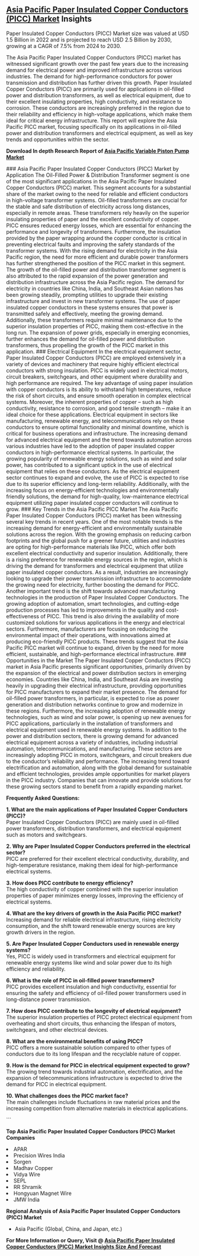 <h2><a href="https://www.verifiedmarketreports.com/download-sample/?rid=378466&amp;utm_source=Github-Feb&amp;utm_medium=219" target="_blank">Asia Pacific Paper Insulated Copper Conductors (PICC) Market</a> Insights</h2><p>Paper Insulated Copper Conductors (PICC) Market size was valued at USD 1.5 Billion in 2022 and is projected to reach USD 2.5 Billion by 2030, growing at a CAGR of 7.5% from 2024 to 2030.</p><p><p>The Asia Pacific Paper Insulated Copper Conductors (PICC) market has witnessed significant growth over the past few years due to the increasing demand for electrical power and improved infrastructure across various industries. The demand for high-performance conductors for power transmission and distribution has further driven this growth. Paper Insulated Copper Conductors (PICC) are primarily used for applications in oil-filled power and distribution transformers, as well as electrical equipment, due to their excellent insulating properties, high conductivity, and resistance to corrosion. These conductors are increasingly preferred in the region due to their reliability and efficiency in high-voltage applications, which make them ideal for critical energy infrastructure. This report will explore the Asia Pacific PICC market, focusing specifically on its applications in oil-filled power and distribution transformers and electrical equipment, as well as key trends and opportunities within the sector. <p><strong>Download In depth Research Report of <a href="https://www.verifiedmarketreports.com/download-sample/?rid=236118&amp;utm_source=Pulse-Dec&amp;utm_medium=219" target="_blank">Asia Pacific Variable Piston Pump Market</a></strong></p> ### Asia Pacific Paper Insulated Copper Conductors (PICC) Market by Application The Oil-Filled Power & Distribution Transformer segment is one of the most significant applications in the Asia Pacific Paper Insulated Copper Conductors (PICC) market. This segment accounts for a substantial share of the market owing to the need for reliable and efficient conductors in high-voltage transformer systems. Oil-filled transformers are crucial for the stable and safe distribution of electricity across long distances, especially in remote areas. These transformers rely heavily on the superior insulating properties of paper and the excellent conductivity of copper. PICC ensures reduced energy losses, which are essential for enhancing the performance and longevity of transformers. Furthermore, the insulation provided by the paper wrapping around the copper conductor is critical in preventing electrical faults and improving the safety standards of the transformer systems. With the rising demand for electricity in the Asia Pacific region, the need for more efficient and durable power transformers has further strengthened the position of the PICC market in this segment. The growth of the oil-filled power and distribution transformer segment is also attributed to the rapid expansion of the power generation and distribution infrastructure across the Asia Pacific region. The demand for electricity in countries like China, India, and Southeast Asian nations has been growing steadily, prompting utilities to upgrade their existing infrastructure and invest in new transformer systems. The use of paper insulated copper conductors in these systems ensures that power is transmitted safely and effectively, meeting the growing demand. Additionally, these transformers require minimal maintenance due to the superior insulation properties of PICC, making them cost-effective in the long run. The expansion of power grids, especially in emerging economies, further enhances the demand for oil-filled power and distribution transformers, thus propelling the growth of the PICC market in this application. ### Electrical Equipment In the electrical equipment sector, Paper Insulated Copper Conductors (PICC) are employed extensively in a variety of devices and machinery that require highly efficient electrical conductors with strong insulation. PICC is widely used in electrical motors, circuit breakers, switchgears, and other equipment where durability and high performance are required. The key advantage of using paper insulation with copper conductors is its ability to withstand high temperatures, reduce the risk of short circuits, and ensure smooth operation in complex electrical systems. Moreover, the inherent properties of copper – such as high conductivity, resistance to corrosion, and good tensile strength – make it an ideal choice for these applications. Electrical equipment in sectors like manufacturing, renewable energy, and telecommunications rely on these conductors to ensure optimal functionality and minimal downtime, which is critical for business operations and infrastructure. The increasing demand for advanced electrical equipment and the trend towards automation across various industries have led to the adoption of paper insulated copper conductors in high-performance electrical systems. In particular, the growing popularity of renewable energy solutions, such as wind and solar power, has contributed to a significant uptick in the use of electrical equipment that relies on these conductors. As the electrical equipment sector continues to expand and evolve, the use of PICC is expected to rise due to its superior efficiency and long-term reliability. Additionally, with the increasing focus on energy-efficient technologies and environmentally friendly solutions, the demand for high-quality, low-maintenance electrical equipment utilizing paper insulated copper conductors will continue to grow. ### Key Trends in the Asia Pacific PICC Market The Asia Pacific Paper Insulated Copper Conductors (PICC) market has been witnessing several key trends in recent years. One of the most notable trends is the increasing demand for energy-efficient and environmentally sustainable solutions across the region. With the growing emphasis on reducing carbon footprints and the global push for a greener future, utilities and industries are opting for high-performance materials like PICC, which offer both excellent electrical conductivity and superior insulation. Additionally, there is a rising preference for renewable energy sources in the region, which is driving the demand for transformers and electrical equipment that utilize paper insulated copper conductors. As a result, industries are increasingly looking to upgrade their power transmission infrastructure to accommodate the growing need for electricity, further boosting the demand for PICC. Another important trend is the shift towards advanced manufacturing technologies in the production of Paper Insulated Copper Conductors. The growing adoption of automation, smart technologies, and cutting-edge production processes has led to improvements in the quality and cost-effectiveness of PICC. This trend is also driving the availability of more customized solutions for various applications in the energy and electrical sectors. Furthermore, manufacturers are focusing on reducing the environmental impact of their operations, with innovations aimed at producing eco-friendly PICC products. These trends suggest that the Asia Pacific PICC market will continue to expand, driven by the need for more efficient, sustainable, and high-performance electrical infrastructure. ### Opportunities in the Market The Paper Insulated Copper Conductors (PICC) market in Asia Pacific presents significant opportunities, primarily driven by the expansion of the electrical and power distribution sectors in emerging economies. Countries like China, India, and Southeast Asia are investing heavily in upgrading their electrical infrastructure, providing opportunities for PICC manufacturers to expand their market presence. The demand for oil-filled power transformers, in particular, is expected to rise as power generation and distribution networks continue to grow and modernize in these regions. Furthermore, the increasing adoption of renewable energy technologies, such as wind and solar power, is opening up new avenues for PICC applications, particularly in the installation of transformers and electrical equipment used in renewable energy systems. In addition to the power and distribution sectors, there is growing demand for advanced electrical equipment across a variety of industries, including industrial automation, telecommunications, and manufacturing. These sectors are increasingly adopting PICC in motors, switchgears, and circuit breakers due to the conductor’s reliability and performance. The increasing trend toward electrification and automation, along with the global demand for sustainable and efficient technologies, provides ample opportunities for market players in the PICC industry. Companies that can innovate and provide solutions for these growing sectors stand to benefit from a rapidly expanding market. <p><strong>Frequently Asked Questions:</strong></p> <p><strong>1. What are the main applications of Paper Insulated Copper Conductors (PICC)?</strong><br> Paper Insulated Copper Conductors (PICC) are mainly used in oil-filled power transformers, distribution transformers, and electrical equipment such as motors and switchgears.</p> <p><strong>2. Why are Paper Insulated Copper Conductors preferred in the electrical sector?</strong><br> PICC are preferred for their excellent electrical conductivity, durability, and high-temperature resistance, making them ideal for high-performance electrical systems.</p> <p><strong>3. How does PICC contribute to energy efficiency?</strong><br> The high conductivity of copper combined with the superior insulation properties of paper minimizes energy losses, improving the efficiency of electrical systems.</p> <p><strong>4. What are the key drivers of growth in the Asia Pacific PICC market?</strong><br> Increasing demand for reliable electrical infrastructure, rising electricity consumption, and the shift toward renewable energy sources are key growth drivers in the region.</p> <p><strong>5. Are Paper Insulated Copper Conductors used in renewable energy systems?</strong><br> Yes, PICC is widely used in transformers and electrical equipment for renewable energy systems like wind and solar power due to its high efficiency and reliability.</p> <p><strong>6. What is the role of PICC in oil-filled power transformers?</strong><br> PICC provides excellent insulation and high conductivity, essential for ensuring the safety and efficiency of oil-filled power transformers used in long-distance power transmission.</p> <p><strong>7. How does PICC contribute to the longevity of electrical equipment?</strong><br> The superior insulation properties of PICC protect electrical equipment from overheating and short circuits, thus enhancing the lifespan of motors, switchgears, and other electrical devices.</p> <p><strong>8. What are the environmental benefits of using PICC?</strong><br> PICC offers a more sustainable solution compared to other types of conductors due to its long lifespan and the recyclable nature of copper.</p> <p><strong>9. How is the demand for PICC in electrical equipment expected to grow?</strong><br> The growing trend towards industrial automation, electrification, and the expansion of telecommunications infrastructure is expected to drive the demand for PICC in electrical equipment.</p> <p><strong>10. What challenges does the PICC market face?</strong><br> The main challenges include fluctuations in raw material prices and the increasing competition from alternative materials in electrical applications.</p> ```</p><p><strong>Top Asia Pacific Paper Insulated Copper Conductors (PICC) Market Companies</strong></p><div data-test-id=""><p><li>APAR</li><li> Precision Wires India</li><li> Sorgen</li><li> Madhav Copper</li><li> Vidya Wire</li><li> SEPL</li><li> RR Shramik</li><li> Hongyuan Magnet Wire</li><li> JMW India</li></p><div><strong>Regional Analysis of&nbsp;Asia Pacific Paper Insulated Copper Conductors (PICC) Market</strong></div><ul><li dir="ltr"><p dir="ltr">Asia Pacific (Global, China, and Japan, etc.)</p></li></ul><p><strong>For More Information or Query, Visit @&nbsp;</strong><strong><a href="https://www.verifiedmarketreports.com/product/paper-insulated-copper-conductors-picc-market/?utm_source=Github-Feb&amp;utm_medium=219" target="_blank">Asia Pacific Paper Insulated Copper Conductors (PICC) Market Insights Size And Forecast</a></strong></p></div><h2>&nbsp;</h2><div data-test-id="">&nbsp;</div>
